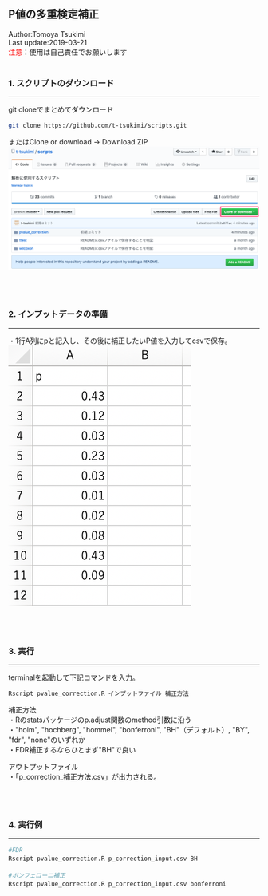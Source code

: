 ## P値の多重検定補正
Author:Tomoya Tsukimi  
Last update:2019-03-21  
<font color="red">注意</font>：使用は自己責任でお願いします  
<br />  

### 1. スクリプトのダウンロード
---
git cloneでまとめてダウンロード
```sh
git clone https://github.com/t-tsukimi/scripts.git
```
またはClone or download -> Download ZIP  
![](https://github.com/t-tsukimi/scripts/blob/master/pvalue_correction/image/download_script.png)  
<br />  
<br />  

### 2. インプットデータの準備  
---
・1行A列にpと記入し、その後に補正したいP値を入力してcsvで保存。  
![](https://github.com/t-tsukimi/scripts/blob/master/pvalue_correction/image/p_correction_input.png)  
<br />  
<br />  



### 3. 実行
---
terminalを起動して下記コマンドを入力。
```sh
Rscript pvalue_correction.R インプットファイル 補正方法
```
補正方法  
・Rのstatsパッケージのp.adjust関数のmethod引数に沿う  
・"holm", "hochberg", "hommel", "bonferroni", "BH"（デフォルト）, "BY", "fdr", "none"のいずれか  
・FDR補正するならひとまず"BH"で良い  

アウトプットファイル  
・「p_correction_補正方法.csv」が出力される。  
<br />  
<br />  

### 4. 実行例
---
```sh
#FDR
Rscript pvalue_correction.R p_correction_input.csv BH

#ボンフェローニ補正
Rscript pvalue_correction.R p_correction_input.csv bonferroni
```
